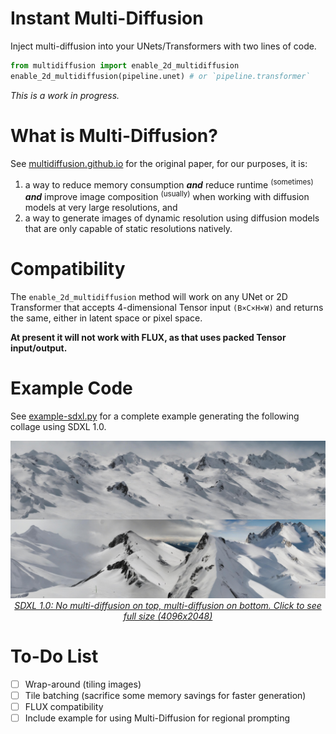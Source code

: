 # Instant Multi-Diffusion

Inject multi-diffusion into your UNets/Transformers with two lines of code.

```py
from multidiffusion import enable_2d_multidiffusion
enable_2d_multidiffusion(pipeline.unet) # or `pipeline.transformer`
```

*This is a work in progress.*

# What is Multi-Diffusion?

See [multidiffusion.github.io](https://multidiffusion.github.io/) for the original paper, for our purposes, it is:

1. a way to reduce memory consumption ***and*** reduce runtime <sup>(sometimes)</sup> ***and*** improve image composition <sup>(usually)</sup> when working with diffusion models at very large resolutions, and
2. a way to generate images of dynamic resolution using diffusion models that are only capable of static resolutions natively.

# Compatibility

The `enable_2d_multidiffusion` method will work on any UNet or 2D Transformer that accepts 4-dimensional Tensor input `(B×C×H×W)` and returns the same, either in latent space or pixel space.

**At present it will not work with FLUX, as that uses packed Tensor input/output.**

# Example Code

See [example-sdxl.py](https://github.com/painebenjamin/instant-multidiffusion/blob/main/example-sdxl.py) for a complete example generating the following collage using SDXL 1.0.

<div align="center">
  <a href="https://github.com/painebenjamin/instant-multidiffusion/blob/main/example-output-sdxl.jpg?raw=true" target="_blank">
    <img src="https://github.com/painebenjamin/instant-multidiffusion/blob/main/example-output-sdxl.jpg?raw=true" /><br />
    <em>SDXL 1.0: No multi-diffusion on top, multi-diffusion on bottom. Click to see full size (4096x2048)</em>
  </a>
</div>

# To-Do List

- [ ] Wrap-around (tiling images)
- [ ] Tile batching (sacrifice some memory savings for faster generation)
- [ ] FLUX compatibility
- [ ] Include example for using Multi-Diffusion for regional prompting
